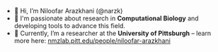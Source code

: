 - 👋 Hi, I’m Niloofar Arazkhani (@narzk)  
- 👀 I'm passionate about research in **Computational Biology** and developing tools to advance this field.  
- 🧬 Currently, I’m a researcher at the **University of Pittsburgh** – learn more here: [nmzlab.pitt.edu/people/niloofar-arazkhani](https://www.nmzlab.pitt.edu/people/niloofar-arazkhani)

<!---
narzk/narzk is a ✨ special ✨ repository because its `README.md` (this file) appears on your GitHub profile.
You can click the Preview link to take a look at your changes.
--->
